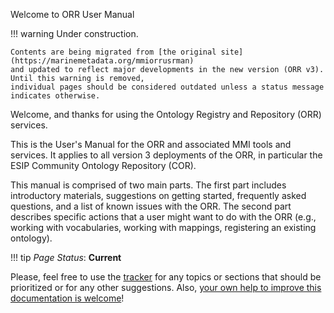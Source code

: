 Welcome to ORR User Manual

!!! warning
    Under construction.
    
    Contents are being migrated from [the original site](https://marinemetadata.org/mmiorrusrman)
    and updated to reflect major developments in the new version (ORR v3). Until this warning is removed,
    individual pages should be considered outdated unless a status message indicates otherwise.

Welcome, and thanks for using the Ontology Registry and Repository (ORR) services.

This is the User's Manual for the ORR and associated MMI tools and services. 
It applies to all version 3 deployments of the ORR, in particular the ESIP Community Ontology Repository (COR).

This manual is comprised of two main parts.
The first part includes introductory materials, suggestions on getting started, frequently asked questions,
and a list of known issues with the ORR.  The second part describes specific actions that a user might want
to do with the ORR (e.g., working with vocabularies, working with mappings, registering an existing ontology).

!!! tip
    _Page Status_: **Current**

Please, feel free to use the [tracker](https://github.com/mmisw/mmiorr-docs/issues)
for any topics or sections that should be prioritized or for any other suggestions. 
Also, [your own help to improve this documentation is welcome](
https://github.com/mmisw/mmiorr-docs/blob/master/CONTRIBUTING.md)!

